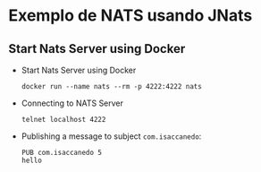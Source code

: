 # Exemplo de NATS usando JNats

## Start Nats Server using Docker
- Start Nats Server using Docker
  ```
  docker run --name nats --rm -p 4222:4222 nats
  ```
- Connecting to NATS Server
  ```
  telnet localhost 4222
  ```
- Publishing a message to subject `com.isaccanedo`:
  ```
  PUB com.isaccanedo 5
  hello
  ```
